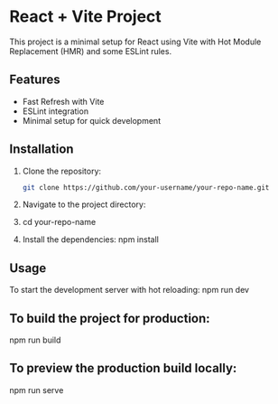 # React + Vite Project

This project is a minimal setup for React using Vite with Hot Module Replacement (HMR) and some ESLint rules.

## Features

- Fast Refresh with Vite
- ESLint integration
- Minimal setup for quick development

## Installation

1. Clone the repository:
   ```bash
   git clone https://github.com/your-username/your-repo-name.git
2. Navigate to the project directory:

3. cd your-repo-name

4. Install the dependencies:
npm install

## Usage
To start the development server with hot reloading:
npm run dev


## To build the project for production:
npm run build

## To preview the production build locally:
npm run serve